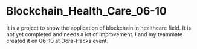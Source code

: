 # Blockchain_Health_Care_06-10
It is a project to show the application of blockchain in healthcare field. It is not yet completed and needs a lot of improvement. I and my teammate created it on 06-10 at Dora-Hacks event.
